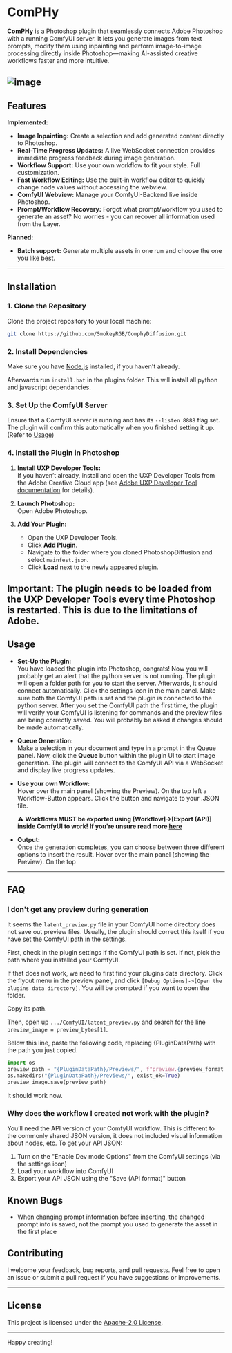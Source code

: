 # ComPHy

**ComPHy** is a Photoshop plugin that seamlessly connects Adobe Photoshop with a running ComfyUI server. It lets you generate images from text prompts, modify them using inpainting and perform image-to-image processing directly inside Photoshop—making AI-assisted creative workflows faster and more intuitive.

![image](images/ComphyDiffusion.gif)
---

## Features

**Implemented:**  
- **Image Inpainting:** Create a selection and add generated content directly to Photoshop.
- **Real-Time Progress Updates:** A live WebSocket connection provides immediate progress feedback during image generation.
- **Workflow Support:** Use your own workflow to fit your style. Full customization.
- **Fast Workflow Editing:** Use the built-in workflow editor to quickly change node values without accessing the webview.
- **ComfyUI Webview:** Manage your ComfyUI-Backend live inside Photoshop.
- **Prompt/Workflow Recovery:** Forgot what prompt/workflow you used to generate an asset? No worries - you can recover all information used from the Layer.

**Planned:**
- **Batch support:**  Generate multiple assets in one run and choose the one you like best.
---

## Installation

### 1. Clone the Repository

Clone the project repository to your local machine:

```sh
git clone https://github.com/SmokeyRGB/ComphyDiffusion.git
```

### 2. Install Dependencies

Make sure you have [Node.js](https://nodejs.org/en/download) installed, if you haven't already.

Afterwards run `install.bat` in the plugins folder.
This will install all python and javascript dependancies.

### 3. Set Up the ComfyUI Server

Ensure that a ComfyUI server is running and has its ```--listen 8888``` flag set.
The plugin will confirm this automatically when you finished setting it up. (Refer to [Usage](#usage))


### 4. Install the Plugin in Photoshop

1. **Install UXP Developer Tools:**  
   If you haven’t already, install and open the UXP Developer Tools from the Adobe Creative Cloud app (see [Adobe UXP Developer Tool documentation](https://developer.adobe.com/photoshop/uxp/2022/guides/devtool/installation/) for details).

2. **Launch Photoshop:**  
   Open Adobe Photoshop.

3. **Add Your Plugin:**
   - Open the UXP Developer Tools.
   - Click **Add Plugin**.
   - Navigate to the folder where you cloned PhotoshopDiffusion and select `mainfest.json`.
   - Click **Load** next to the newly appeared plugin.
   
**Important:** The plugin needs to be loaded from the UXP Developer Tools every time Photoshop is restarted. This is due to the limitations of Adobe.
---

## Usage
- **Set-Up the Plugin:**  
  You have loaded the plugin into Photoshop, congrats! Now you will probably get an alert that the python server is not running. The plugin will open a folder path for you to start the server. Afterwards, it should connect automatically.
  Click the settings icon in the main panel. Make sure both the ComfyUI path is set and the plugin is connected to the python server.
  After you set the ComfyUI path the first time, the plugin will verify your ComfyUI is listening for commands and the preview files are being correctly saved. You will probably be asked if changes should be made automatically.

- **Queue Generation:**  
  Make a selection in your document and type in a prompt in the Queue panel.
  Now, click the **Queue** button within the plugin UI to start image generation. The plugin will connect to the ComfyUI API via a WebSocket and display live progress updates.

- **Use your own Workflow:**  
  Hover over the main panel (showing the Preview). On the top left a Workflow-Button appears. Click the button and navigate to your .JSON file. 

  **⚠ Workflows MUST be exported using [Workflow]->[Export (API)] inside ComfyUI to work! If you're unsure read more [here](#faq)**

- **Output:**  
  Once the generation completes, you can choose between three different options to insert the result.
  Hover over the main panel (showing the Preview). On the top


---

## FAQ
### I don't get any preview during generation  
  It seems the `latent_preview.py` file in your ComfyUI home directory does not save out preview files.
  Usually, the plugin should correct this itself if you have set the ComfyUI path in the settings.

  First, check in the plugin settings if the ComfyUI path is set. If not, pick the path where you installed your ComfyUI.

  If that does not work, we need to first find your plugins data directory. Click the flyout menu in the preview panel, and click `[Debug Options]->[Open the plugins data directory]`. You will be prompted if you want to open the folder.

  Copy its path.

  Then, open up `.../ComfyUI/latent_preview.py` and search for the line `preview_image = preview_bytes[1]`.

  Below this line, paste the following code, replacing {PluginDataPath} with the path you just copied.
  ```py
  import os
  preview_path = "{PluginDataPath}/Previews/", f"preview.{preview_format.lower()}"
  os.makedirs("{PluginDataPath}/Previews/", exist_ok=True)
  preview_image.save(preview_path)
  ```

  It should work now.


### Why does the workflow I created not work with the plugin?  
  You’ll need the API version of your ComfyUI workflow. This is different to the commonly shared JSON version, it does not included visual information about nodes, etc.
  To get your API JSON:
  1. Turn on the "Enable Dev mode Options" from the ComfyUI settings (via the settings icon)
  2. Load your workflow into ComfyUI
  3. Export your API JSON using the "Save (API format)" button

## Known Bugs
- When changing prompt information before inserting, the changed prompt info is saved, not the prompt you used to generate the asset in the first place

## Contributing

I welcome your feedback, bug reports, and pull requests. Feel free to open an issue or submit a pull request if you have suggestions or improvements.

---

## License

This project is licensed under the [Apache-2.0 License](LICENSE).

---
Happy creating!

